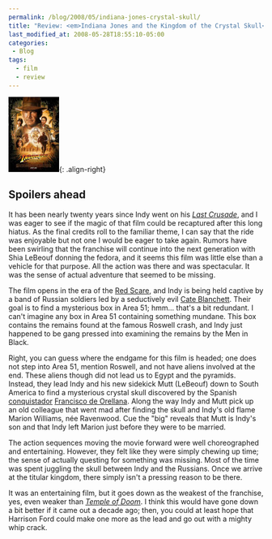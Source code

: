 ```yaml
---
permalink: /blog/2008/05/indiana-jones-crystal-skull/
title: "Review: <em>Indiana Jones and the Kingdom of the Crystal Skull</em>"
last_modified_at: 2008-05-28T18:55:10-05:00
categories:
 - Blog
tags:
  - film
  - review
---
```


![Indiana Jones and the Kingdom of the Crystal Skull](/assets/images/reviews/indy4.jpg){: .align-right}
## Spoilers ahead
It has been nearly twenty years since Indy went on his _[Last Crusade](http://www.imdb.com/title/tt0097576/)_, and I was
eager to see if the magic of that film could be recaptured after this long hiatus. As the final credits roll to the
familiar theme, I can say that the ride was enjoyable but not one I would be eager to take again. Rumors have been
swirling that the franchise will continue into the next generation with Shia LeBeouf donning the fedora, and it seems
this film was little else than a vehicle for that purpose. All the action was there and was spectacular. It was the sense
of actual adventure that seemed to be missing.

The film opens in the era of the [Red Scare](http://en.wikipedia.org/wiki/Red_scare), and Indy is being held captive by
a band of Russian soldiers led by a seductively evil [Cate Blanchett](http://www.imdb.com/name/nm0000949/). Their goal is
to find a mysterious box in Area 51; hmm... that's a bit redundant. I can't imagine any box in Area 51 containing
something mundane. This box contains the remains found at the famous Roswell crash, and Indy just happened to be gang
pressed into examining the remains by the Men in Black.

Right, you can guess where the endgame for this film is headed; one does not step into Area 51, mention Roswell, and not
have aliens involved at the end. These aliens though did not lead us to Egypt and the pyramids. Instead, they lead Indy
and his new sidekick Mutt (LeBeouf) down to South America to find a mysterious crystal skull discovered by the Spanish
[conquistador](http://en.wikipedia.org/wiki/Conquistador) [Francisco de Orellana](http://en.wikipedia.org/wiki/Francisco_de_Orellana).
Along the way Indy and Mutt pick up an old colleague that went mad after finding the skull and Indy's old flame Marion
Williams, n&eacute;e Ravenwood. Cue the "big" reveals that Mutt is Indy's son and that Indy left Marion just before they
were to be married.

The action sequences moving the movie forward were well choreographed and entertaining. However, they felt like they were
simply chewing up time; the sense of actually questing for something was missing. Most of the time was spent juggling the
skull between Indy and the Russians. Once we arrive at the titular kingdom, there simply isn't a pressing reason to be
there.

It was an entertaining film, but it goes down as the weakest of the franchise, yes, even weaker than _[Temple of Doom](http://www.imdb.com/title/tt0087469/)_.
I think this would have gone down a bit better if it came out a decade ago; then, you could at least hope that Harrison
Ford could make one more as the lead and go out with a mighty whip crack.